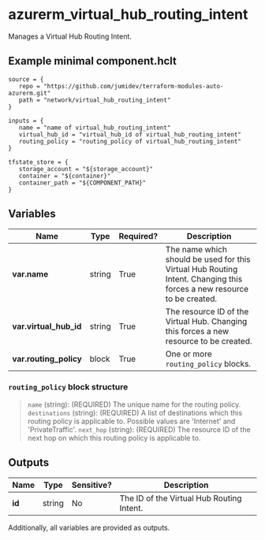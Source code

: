 # azurerm_virtual_hub_routing_intent

Manages a Virtual Hub Routing Intent.

## Example minimal component.hclt

```hcl
source = {
   repo = "https://github.com/jumidev/terraform-modules-auto-azurerm.git" 
   path = "network/virtual_hub_routing_intent" 
}

inputs = {
   name = "name of virtual_hub_routing_intent" 
   virtual_hub_id = "virtual_hub_id of virtual_hub_routing_intent" 
   routing_policy = "routing_policy of virtual_hub_routing_intent" 
}

tfstate_store = {
   storage_account = "${storage_account}" 
   container = "${container}" 
   container_path = "${COMPONENT_PATH}" 
}

```

## Variables

| Name | Type | Required? |  Description |
| ---- | ---- | --------- |  ----------- |
| **var.name** | string | True | The name which should be used for this Virtual Hub Routing Intent. Changing this forces a new resource to be created. | 
| **var.virtual_hub_id** | string | True | The resource ID of the Virtual Hub. Changing this forces a new resource to be created. | 
| **var.routing_policy** | block | True | One or more `routing_policy` blocks. | 

### `routing_policy` block structure

> `name` (string): (REQUIRED) The unique name for the routing policy.
> `destinations` (string): (REQUIRED) A list of destinations which this routing policy is applicable to. Possible values are 'Internet' and 'PrivateTraffic'.
> `next_hop` (string): (REQUIRED) The resource ID of the next hop on which this routing policy is applicable to.



## Outputs

| Name | Type | Sensitive? | Description |
| ---- | ---- | --------- | --------- |
| **id** | string | No  | The ID of the Virtual Hub Routing Intent. | 

Additionally, all variables are provided as outputs.
